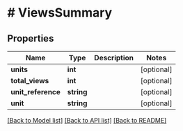 # # ViewsSummary

## Properties

Name | Type | Description | Notes
------------ | ------------- | ------------- | -------------
**units** | **int** |  | [optional]
**total_views** | **int** |  | [optional]
**unit_reference** | **string** |  | [optional]
**unit** | **string** |  | [optional]

[[Back to Model list]](../../README.md#models) [[Back to API list]](../../README.md#endpoints) [[Back to README]](../../README.md)
